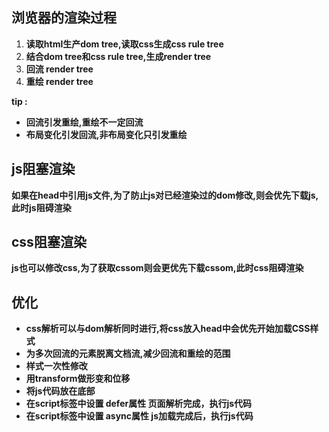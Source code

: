 ## 浏览器的渲染过程
1. **读取html生产dom tree,读取css生成css rule tree**
2. **结合dom tree和css rule tree,生成render tree**
3. **回流 render tree**
4. **重绘 render tree**

**tip :**
+ **回流引发重绘,重绘不一定回流**
+ **布局变化引发回流,非布局变化只引发重绘**

## js阻塞渲染
**如果在head中引用js文件,为了防止js对已经渲染过的dom修改,则会优先下载js,此时js阻碍渲染**

## css阻塞渲染
**js也可以修改css,为了获取cssom则会更优先下载cssom,此时css阻碍渲染**

## 优化
+ **css解析可以与dom解析同时进行,将css放入head中会优先开始加载CSS样式**
+ **为多次回流的元素脱离文档流,减少回流和重绘的范围**
+ **样式一次性修改**
+ **用transform做形变和位移**
+ **将js代码放在底部**
+ **在script标签中设置 defer属性 页面解析完成，执行js代码**
+ **在script标签中设置 async属性 js加载完成后，执行js代码**